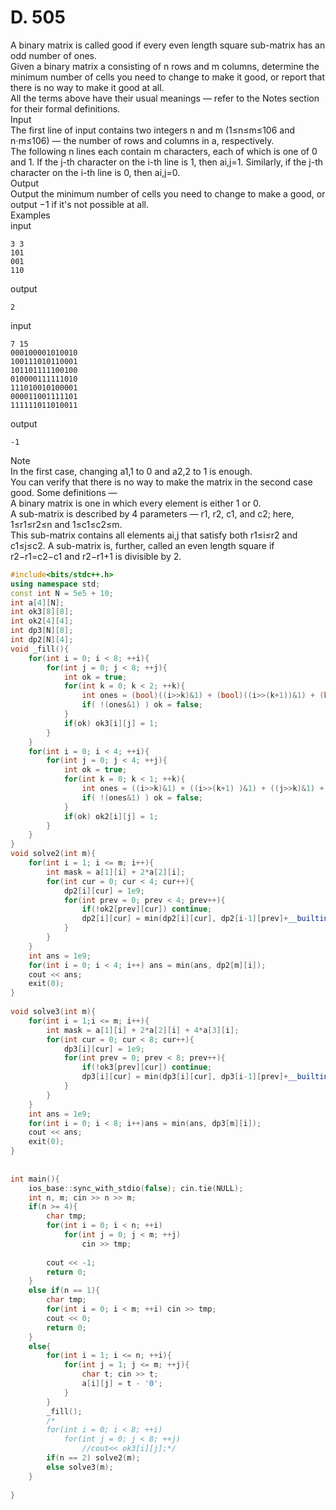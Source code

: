 # D. 505
A binary matrix is called good if every even length square sub-matrix has an odd number of ones.<br>
Given a binary matrix a consisting of n rows and m columns, determine the minimum number of cells you need to change to make it good, or report that there is no way to make it good at all.<br>
All the terms above have their usual meanings — refer to the Notes section for their formal definitions.<br>
Input<br>
The first line of input contains two integers n and m (1≤n≤m≤106 and n⋅m≤106)  — the number of rows and columns in a, respectively.<br>
The following n lines each contain m characters, each of which is one of 0 and 1. If the j-th character on the i-th line is 1, then ai,j=1. Similarly, if the j-th character on the i-th line is 0, then ai,j=0.<br>
Output<br>
Output the minimum number of cells you need to change to make a good, or output −1 if it's not possible at all.<br>
Examples<br>
input<br>
```
3 3
101
001
110
```
output<br>
```
2
```
input<br>
```
7 15
000100001010010
100111010110001
101101111100100
010000111111010
111010010100001
000011001111101
111111011010011
```
output<br>
```
-1
```
Note<br>
In the first case, changing a1,1 to 0 and a2,2 to 1 is enough.<br>
You can verify that there is no way to make the matrix in the second case good.
Some definitions —<br>
A binary matrix is one in which every element is either 1 or 0.<br>
A sub-matrix is described by 4 parameters — r1, r2, c1, and c2; here, 1≤r1≤r2≤n and 1≤c1≤c2≤m.<br>
This sub-matrix contains all elements ai,j that satisfy both r1≤i≤r2 and c1≤j≤c2.
A sub-matrix is, further, called an even length square if r2−r1=c2−c1 and r2−r1+1 is divisible by 2.<br>

```cpp
#include<bits/stdc++.h>
using namespace std;
const int N = 5e5 + 10;
int a[4][N];
int ok3[8][8];
int ok2[4][4];
int dp3[N][8];
int dp2[N][4];
void _fill(){
    for(int i = 0; i < 8; ++i){
        for(int j = 0; j < 8; ++j){
            int ok = true;
            for(int k = 0; k < 2; ++k){
                int ones = (bool)((i>>k)&1) + (bool)((i>>(k+1))&1) + (bool)((j>>k)&1) + (bool)((j>>(k+1) )&1);
                if( !(ones&1) ) ok = false;
            }
            if(ok) ok3[i][j] = 1;
        }
    }
    for(int i = 0; i < 4; ++i){
        for(int j = 0; j < 4; ++j){
            int ok = true;
            for(int k = 0; k < 1; ++k){
                int ones = ((i>>k)&1) + ((i>>(k+1) )&1) + ((j>>k)&1) + ((j>>(k+1))&1);
                if( !(ones&1) ) ok = false;
            }
            if(ok) ok2[i][j] = 1;
        }
    }
}
void solve2(int m){
	for(int i = 1; i <= m; i++){
		int mask = a[1][i] + 2*a[2][i];
		for(int cur = 0; cur < 4; cur++){
			dp2[i][cur] = 1e9;
			for(int prev = 0; prev < 4; prev++){
				if(!ok2[prev][cur]) continue;
				dp2[i][cur] = min(dp2[i][cur], dp2[i-1][prev]+__builtin_popcount(cur^mask));
			}
		}
	}
	int ans = 1e9;
	for(int i = 0; i < 4; i++) ans = min(ans, dp2[m][i]);
	cout << ans;
	exit(0);
}
 
void solve3(int m){
    for(int i = 1;i <= m; i++){
		int mask = a[1][i] + 2*a[2][i] + 4*a[3][i];
		for(int cur = 0; cur < 8; cur++){
			dp3[i][cur] = 1e9;
			for(int prev = 0; prev < 8; prev++){
				if(!ok3[prev][cur]) continue;
				dp3[i][cur] = min(dp3[i][cur], dp3[i-1][prev]+__builtin_popcount(cur^mask));
			}
		}
	}
	int ans = 1e9;
	for(int i = 0; i < 8; i++)ans = min(ans, dp3[m][i]);
	cout << ans;
	exit(0);
}
 
 
int main(){
    ios_base::sync_with_stdio(false); cin.tie(NULL);
    int n, m; cin >> n >> m;
    if(n >= 4){
        char tmp;
        for(int i = 0; i < n; ++i)
            for(int j = 0; j < m; ++j)
                cin >> tmp;
 
        cout << -1;
        return 0;
    }
    else if(n == 1){
        char tmp;
        for(int i = 0; i < m; ++i) cin >> tmp;
        cout << 0;
        return 0;
    }
    else{
        for(int i = 1; i <= n; ++i){
            for(int j = 1; j <= m; ++j){
                char t; cin >> t;
                a[i][j] = t - '0';
            }
        }
        _fill();
        /*
        for(int i = 0; i < 8; ++i)
            for(int j = 0; j < 8; ++j)
                //cout<< ok3[i][j];*/
        if(n == 2) solve2(m);
        else solve3(m);
    }
 
}
```
